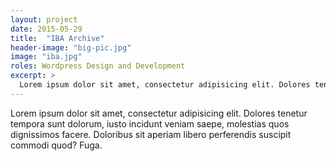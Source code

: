 ```yaml
---
layout: project
date: 2015-05-29
title:  "IBA Archive"
header-image: "big-pic.jpg"
image: "iba.jpg"
roles: Wordpress Design and Development
excerpt: >
  Lorem ipsum dolor sit amet, consectetur adipisicing elit. Dolores tenetur tempora sunt dolorum, iusto incidunt veniam saepe, molestias quos dignissimos facere. Doloribus sit aperiam libero perferendis suscipit commodi quod? Fuga.
---
```


Lorem ipsum dolor sit amet, consectetur adipisicing elit. Dolores tenetur tempora sunt dolorum, iusto incidunt veniam saepe, molestias quos dignissimos facere. Doloribus sit aperiam libero perferendis suscipit commodi quod? Fuga.
